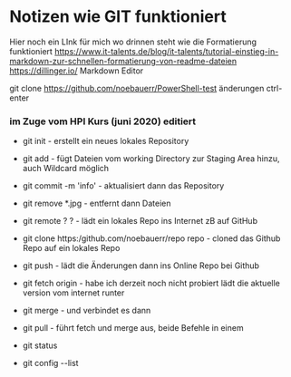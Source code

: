 # Notizen wie GIT funktioniert

Hier noch ein LInk für mich wo drinnen steht wie die Formatierung funktioniert
https://www.it-talents.de/blog/it-talents/tutorial-einstieg-in-markdown-zur-schnellen-formatierung-von-readme-dateien
https://dillinger.io/ Markdown Editor

git clone https://github.com/noebauerr/PowerShell-test
änderungen
ctrl-enter


### im Zuge vom HPI Kurs (juni 2020) editiert

- git init             - erstellt ein neues lokales Repository
- git add              - fügt Dateien vom working Directory zur Staging Area hinzu, auch Wildcard möglich
- git commit -m 'info' - aktualisiert dann das Repository
- git remove *.jpg     - entfernt dann Dateien

- git remote ? ?       - lädt ein lokales Repo ins Internet zB auf GitHub
- git clone https:/github.com/noebauerr/repo repo - cloned das Github Repo auf ein lokales Repo

- git push    - lädt die Änderungen dann ins Online Repo bei Github

- git fetch origin   - habe ich derzeit noch nicht probiert lädt die aktuelle version vom internet runter
- git merge          - und verbindet es dann

- git pull    - führt fetch und merge aus, beide Befehle in einem

- git status

- git config --list
